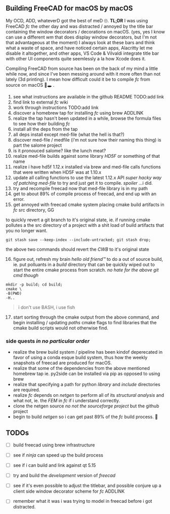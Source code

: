
## Building FreeCAD for macOS by macOS

My OCD, ADD, whateverD got the best of meD 🙄.  **TL;DR** I was using FreeCAD _fc_ the other day and was distracted / annoyed by the title bar containing the window decorators / decorations on macOS. (yes, yes I know can use a different _wm_ that does display window decorators, but I'm not that advantageous at the moment)  I always look at these bars and think what a waste of space, and have noticed certain apps, Alacritty let me disable it altogether, and other apps, VS Code & Vilvaldi integrate title bar with other UI components quite seemlessly a la how Xcode does it.

Compiling FreeCAD from source has been on the back of my mind a little while now, and since I've been messing around with it more often than not lately (3d printing).  I mean how difficult could it be to compile _fc_ from source on macOS 🐇🕳 .  

1. see what instructions are available in the github README TODO:add link
2. find link to external _fc_ wiki
3. work through instructions TODO:add link
4. discover a homebrew tap for installing _fc_ using brew ADDLINK
5. realize the tap hasn't been updated in a while, browse the formula files to see how their building _fc_
6. install all the deps from the tap
7. all deps install except med-file (what the hell is that?)
8. discover med-file / medfile (i'm not sure how their naming this thing) is part the salome project
9. is it pronouced salome? like the lunch meat?
10. realize med-file builds against some library _HD5F_ or something of that name
11. realize i have hd5f 1.12.x installed via brew and med-file calls functions that were written when HD5F was at 1.10.x
12. update all calling functions to use the latest 1.12.x API _super hacky way of patching med-file_ to try and just get it to compile. _spoiler_ ...i did.
13. try and recompile freecad now that med-file library is in my path
14. get to about 89% of compile process of freecad, and end up with an error.
15. get annoyed with freecad cmake system placing cmake build artifacts in _fc_ src directory, GG

to quickly revert a git branch to it's original state, ie. if running cmake pollutes a the src directory of a project with a shit load of build artifacts that you no longer want.

```shell
git stash save --keep-index --include-untracked; git stash drop;
```

the above two commands should revert the _CWB_ to it's original state

16. figure out, refresh my brain _hello old friend™️_ to do a out of source build, ie. put polluants in a _build_ directory that can be quickly wiped out to start the entire cmake process from scratch. _no hate for the above git cmd though_

```shell
mkdir -p build; cd build;
cmake \
-B(PWD)
-H..
```

> i don't use BASH, i use fish

17. start sorting through the cmake output from the above command, and begin installing / updating _paths_ cmake flags to find libraries that the cmake build scripts would not otherwise find.

### side quests _in no particular order_

- realize the brew build system / pipeline has been kindof deperecated in favor of using a conda esque build system, thus how the weekly snapshots of freecad are produced for macOS.
- realize that some of the dependencies from the above mentioned homebrew tap ie. py2side can be installed via pip as opposed to using brew
- realize that specifying a path for python _library_ and _include_ directories are required.
- realize _fc_ depends on _netgen_ to perform all of its _structural analysis_ and what not, ie. the _FEM_ in _fc_ if i understand correctly.
- clone the netgen source _no not the sourceforge project_ but the github project
- begin to build _netgen_ so i can get past 89% of the _fc_ build process. 🤞

## TODOs

- [ ] build freecad using brew infrastructure
- [ ] see if _ninja_ can speed up the build process
- [ ] see if i can build and link against qt 5.15
- [ ] try and build the _development_ version of _freecad_
- [ ] see if it's even possible to adjust the titlebar, and possible conjure up a client side window decorator scheme for _fc_ ADDLINK
- [ ] remember what it was i was trying to model in freecad before i got distracted.

